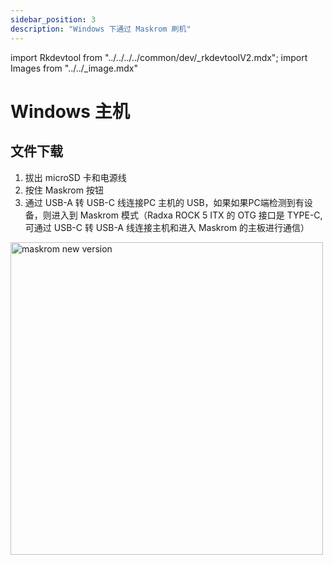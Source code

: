 ```yaml
---
sidebar_position: 3
description: "Windows 下通过 Maskrom 刷机"
---
```


import Rkdevtool from "../../../../common/dev/\_rkdevtoolV2.mdx";
import Images from "../../_image.mdx"

# Windows 主机

## 文件下载

<Images loader={true} system_img={true} spi_img={true} />

<Rkdevtool rkdevtool_emmc_img="/img/rkdevtool/emmc-path.webp" loader_name="rk3588_spl_loader_v1.08.111.bin" emmc={false} pcie={false} sata={false} >
<ol>
    <li>拔出 microSD 卡和电源线</li>
    <li>按住 Maskrom 按钮</li>
    <li>通过 USB-A 转 USB-C 线连接PC 主机的 USB，如果如果PC端检测到有设备，则进入到 Maskrom 模式（Radxa ROCK 5 ITX 的 OTG 接口是 TYPE-C,可通过 USB-C 转 USB-A 线连接主机和进入 Maskrom 的主板进行通信）</li>
</ol>
<img src="/img/rock5itx/rock5itx-maskrom-new.webp" alt="maskrom new version" width="500" />
</Rkdevtool>
